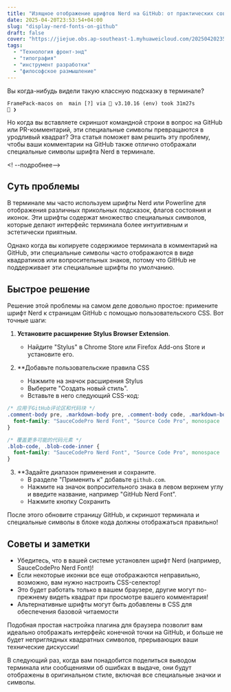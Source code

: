 ```yaml
---
title: "Изящное отображение шрифтов Nerd на GitHub: от практических советов до философских размышлений"
date: 2025-04-20T23:53:54+04:00
slug: "display-nerd-fonts-on-github"
draft: false
cover: "https://jiejue.obs.ap-southeast-1.myhuaweicloud.com/20250420235634187.webp"
tags:
  - "Технология фронт-энд"
  - "типография"
  - "инструмент разработки"
  - "философское размышление"
---
```


Вы когда-нибудь видели такую классную подсказку в терминале?

```
FramePack-macos on  main [?] via 🐍 v3.10.16 (env) took 31m27s
󰄛 ❯
```

Но когда вы вставляете скриншот командной строки в вопрос на GitHub или PR-комментарий, эти специальные символы превращаются в уродливый квадрат? Эта статья поможет вам решить эту проблему, чтобы ваши комментарии на GitHub также отлично отображали специальные символы шрифта Nerd в терминале.

<! --подробнее-->

## Суть проблемы

В терминале мы часто используем шрифты Nerd или Powerline для отображения различных прикольных подсказок, флагов состояния и иконок. Эти шрифты содержат множество специальных символов, которые делают интерфейс терминала более интуитивным и эстетически приятным.

Однако когда вы копируете содержимое терминала в комментарий на GitHub, эти специальные символы часто отображаются в виде квадратиков или вопросительных знаков, потому что GitHub не поддерживает эти специальные шрифты по умолчанию.

## Быстрое решение

Решение этой проблемы на самом деле довольно простое: примените шрифт Nerd к страницам GitHub с помощью пользовательского CSS. Вот точные шаги:

1. **Установите расширение Stylus Browser Extension**.
   - Найдите "Stylus" в Chrome Store или Firefox Add-ons Store и установите его.

2. **Добавьте пользовательские правила CSS
   - Нажмите на значок расширения Stylus
   - Выберите "Создать новый стиль".
   - Вставьте в него следующий CSS-код:

```css
/* 应用于GitHub评论区和代码块 */
.comment-body pre, .markdown-body pre, .comment-body code, .markdown-body code {
  font-family: "SauceCodePro Nerd Font", "Source Code Pro", monospace !important;
}

/* 覆盖更多可能的代码元素 */
.blob-code, .blob-code-inner {
  font-family: "SauceCodePro Nerd Font", "Source Code Pro", monospace !important;
}
```

3. **Задайте диапазон применения и сохраните.
   - В разделе "Применить к" добавьте `github.com`.
   - Нажмите на значок вопросительного знака в левом верхнем углу и введите название, например "GitHub Nerd Font".
   - Нажмите кнопку Сохранить

После этого обновите страницу GitHub, и скриншот терминала и специальные символы в блоке кода должны отображаться правильно!

## Советы и заметки

- Убедитесь, что в вашей системе установлен шрифт Nerd (например, SauceCodePro Nerd Font)!
- Если некоторые иконки все еще отображаются неправильно, возможно, вам нужно настроить CSS-селектор!
- Это будет работать только в вашем браузере, другие могут по-прежнему видеть квадрат при просмотре вашего комментария!
- Альтернативные шрифты могут быть добавлены в CSS для обеспечения базовой читаемости

Подобная простая настройка плагина для браузера позволит вам идеально отображать интерфейс конечной точки на GitHub, и больше не будет неприглядных квадратных символов, прерывающих ваши технические дискуссии!

В следующий раз, когда вам понадобится поделиться выводом терминала или сообщениями об ошибках в выдаче, они будут отображены в оригинальном стиле, включая все специальные значки и символы.
